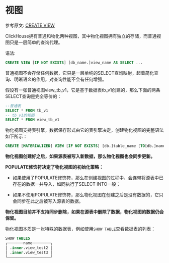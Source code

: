 # 视图

参考原文: [CREATE VIEW](https://clickhouse.com/docs/zh/sql-reference/statements/create/view/)

ClickHouse拥有普通和物化两种视图，其中物化视图拥有独立的存储，而普通视图只是一层简单的查询代理。

语法:

```sql
CREATE VIEW [IF NOT EXISTS] [db_name.]view_name AS SELECT ...
```

普通视图不会存储任何数据，它只是一层单纯的SELECT查询映射，起着简化查询、明晰语义的作用，对查询性能不会有任何增强。

假设有一张普通视图view_tb_v1，它是基于数据表tb_v1创建的，那么下面的两条SELECT查询是完全等价的：

```sql
--普通表
SELECT * FROM tb_v1
-- tb_v1的视图
SELECT * FROM view_tb_v1
```

物化视图支持表引擎，数据保存形式由它的表引擎决定，创建物化视图的完整语法如下所示：

```sql
CREATE [MATERIALIZED] VIEW [IF NOT EXISTS] [db.]table_name [TO[db.]name] [ENGINE = engine] [POPULATE] AS SELECT ...
```

**物化视图创建好之后，如果源表被写入新数据，那么物化视图也会同步更新。**

**POPULATE修饰符决定了物化视图的初始化策略：**

- 如果使用了POPULATE修饰符，那么在创建视图的过程中，会连带将源表中已存在的数据一并导入，如同执行了SELECT INTO一般；

- 如果不使用POPULATE修饰符，那么物化视图在创建之后是没有数据的，它只会同步在此之后被写入源表的数据。

**物化视图目前并不支持同步删除，如果在源表中删除了数据，物化视图的数据仍会保留。**

物化视图本质是一张特殊的数据表，例如使用`SHOW TABLE`查看数据表的列表：

```sql
SHOW TABLES
┌───────name────────┐
│ .inner.view_test2 │
│ .inner.view_test3 │
└───────────────────┘
```
